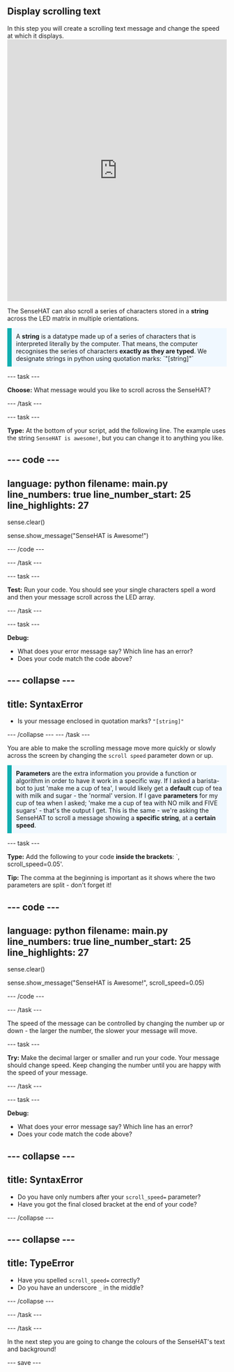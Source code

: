 ## Display scrolling text

<div style="display: flex; flex-wrap: wrap">
<div style="flex-basis: 200px; flex-grow: 1; margin-right: 15px;">
In this step you will create a scrolling text message and change the speed at which it displays.
</div>

</div>
<div>
<iframe src="https://trinket.io/embed/python/d53561c752?outputOnly=true&runOption=run&start=result" width="100%" height="600" frameborder="0" marginwidth="0" marginheight="0" allowfullscreen></iframe></iframe>
</div>

The SenseHAT can also scroll a series of characters stored in a <strong>string</strong> across the LED matrix in multiple orientations. 


<p style='border-left: solid; border-width:10px; border-color: #0faeb0; background-color: aliceblue; padding: 10px;'>
A <strong>string</strong> is a datatype made up of a series of characters that is interpreted literally by the computer. That means, the computer recognises the series of characters <strong>exactly as they are typed</strong>. We designate strings in python using quotation marks: `"[string]"`
</p>

--- task ---

**Choose:** What message would you like to scroll across the SenseHAT?

--- /task ---
   
--- task ---

**Type:** At the bottom of your script, add the following line. The example uses the string `SenseHAT is awesome!`, but you can change it to anything you like.

--- code ---
---
language: python
filename: main.py
line_numbers: true
line_number_start: 25
line_highlights: 27
---
sense.clear()

sense.show_message("SenseHAT is Awesome!")

--- /code ---

--- /task ---

--- task ---

**Test:** Run your code. You should see your single characters spell a word and then your message scroll across the LED array.

--- /task ---

--- task ---

**Debug:** 
+ What does your error message say? Which line has an error?
+ Does your code match the code above?
 
--- collapse ---
---
title: SyntaxError
---
+ Is your message enclosed in quotation marks? `"[string]"`

--- /collapse ---
--- /task ---

You are able to make the scrolling message move more quickly or slowly across the screen by changing the `scroll speed` parameter down or up.

<p style='border-left: solid; border-width:10px; border-color: #0faeb0; background-color: aliceblue; padding: 10px;'>
<strong>Parameters</strong> are the extra information you provide a function or algorithm in order to have it work in a specific way. If I asked a barista-bot to just 'make me a cup of tea', I would likely get a <strong>default</strong> cup of tea with milk and sugar - the 'normal' version. If I gave <strong> parameters</strong> for my cup of tea when I asked; 'make me a cup of tea with NO milk and FIVE sugars' - that's the output I get. This is the same - we're asking the SenseHAT to scroll a message showing a <strong>specific string</strong>, at a <strong>certain speed</strong>.
</p>

--- task ---

**Type:** Add the following to your code <strong>inside the brackets</strong>: `, scroll_speed=0.05'.

**Tip:** The comma at the beginning is important as it shows where the two parameters are split - don't forget it!

--- code ---
---
language: python
filename: main.py
line_numbers: true
line_number_start: 25
line_highlights: 27
---
sense.clear()

sense.show_message("SenseHAT is Awesome!", scroll_speed=0.05)

--- /code ---

--- /task ---

The speed of the message can be controlled by changing the number up or down - the larger the number, the slower your message will move. 

--- task ---

**Try:** Make the decimal larger or smaller and run your code. Your message should change speed. Keep changing the number until you are happy with the speed of your message.

--- /task ---

--- task ---

**Debug:** 
+ What does your error message say? Which line has an error?
+ Does your code match the code above?
 
--- collapse ---
---
title: SyntaxError
---
+ Do you have only numbers after your `scroll_speed=` parameter?
+ Have you got the final closed bracket at the end of your code?

--- /collapse ---

--- collapse ---
---
title: TypeError
---
+ Have you spelled `scroll_speed=` correctly?
+ Do you have an underscore `_` in the middle?


--- /collapse ---

--- /task ---

--- /task ---

In the next step you are going to change the colours of the SenseHAT's text and background!

--- save ---